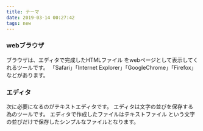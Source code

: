 ```yaml
---
title: テーマ
date: 2019-03-14 00:27:42
tags: new
---
```

### webブラウザ
ブラウザは、エディタで完成したHTMLファイル
をwebページとして表示してくれるツールです。
「Safari」「Internet Explorer」「GoogleChrome」「Firefox」などがあります。
### エディタ
次に必要になるのがテキストエディタです。
エディタは文字の並びを保存する為のツールです。
エディタで作成したファイルはテキストファイル
という文字の並びだけで保存したシンプルなファイルとなります。